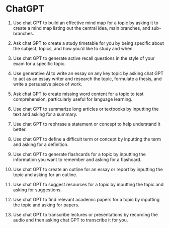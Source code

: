 # ChatGPT


1. Use chat GPT to build an effective mind map for a topic by asking it to create a mind map listing out the central idea, main branches, and sub-branches.

2. Ask chat GPT to create a study timetable for you by being specific about the subject, topics, and how you'd like to study and when.

3. Use chat GPT to generate active recall questions in the style of your exam for a specific topic.

4. Use generative AI to write an essay on any key topic by asking chat GPT to act as an essay writer and research the topic, formulate a thesis, and write a persuasive piece of work.

5. Ask chat GPT to create missing word content for a topic to test comprehension, particularly useful for language learning.

6. Use chat GPT to summarize long articles or textbooks by inputting the text and asking for a summary.

7. Use chat GPT to rephrase a statement or concept to help understand it better.

8. Use chat GPT to define a difficult term or concept by inputting the term and asking for a definition.

9. Use chat GPT to generate flashcards for a topic by inputting the information you want to remember and asking for a flashcard.

10. Use chat GPT to create an outline for an essay or report by inputting the topic and asking for an outline.

11. Use chat GPT to suggest resources for a topic by inputting the topic and asking for suggestions.

12. Use chat GPT to find relevant academic papers for a topic by inputting the topic and asking for papers.

13. Use chat GPT to transcribe lectures or presentations by recording the audio and then asking chat GPT to transcribe it for you.

